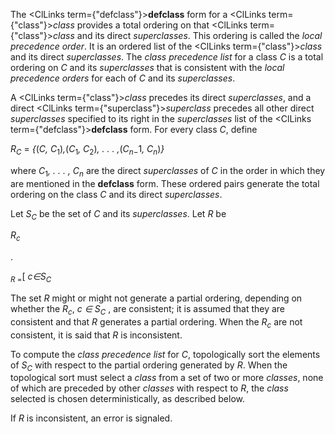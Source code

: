  



The <ClLinks  term={"defclass"}><b>defclass</b></ClLinks> form for a <ClLinks  term={"class"}><i>class</i></ClLinks> provides a total ordering on that <ClLinks  term={"class"}><i>class</i></ClLinks> and its direct *superclasses*. This ordering is called the *local precedence order*. It is an ordered list of the <ClLinks  term={"class"}><i>class</i></ClLinks> and its direct *superclasses*. The *class precedence list* for a class *C* is a total ordering on *C* and its *superclasses* that is consistent with the *local precedence orders* for each of *C* and its *superclasses*. 



A <ClLinks  term={"class"}><i>class</i></ClLinks> precedes its direct *superclasses*, and a direct <ClLinks  term={"superclass"}><i>superclass</i></ClLinks> precedes all other direct *superclasses* specified to its right in the *superclasses* list of the <ClLinks  term={"defclass"}><b>defclass</b></ClLinks> form. For every class *C*, define 



<i>R<sub>C</sub></i> = <i>\{</i>(<i>C, C</i><sub>1</sub>)<i>,</i>(<i>C</i><sub>1</sub><i>, C</i><sub>2</sub>)<i>, . . . ,</i>(<i>C<sub>n−</sub></i>1<i>, C<sub>n</sub></i>)<i>\}</i> 



where <i>C</i><sub>1</sub><i>, . . . , C<sub>n</sub></i> are the direct <i>superclasses</i> of <i>C</i> in the order in which they are mentioned in the <b>defclass</b> form. These ordered pairs generate the total ordering on the class <i>C</i> and its direct <i>superclasses</i>. 



Let <i>S<sub>C</sub></i> be the set of <i>C</i> and its <i>superclasses</i>. Let <i>R</i> be 



<i>R<sub>c</sub></i> 



. 



<sub><i>R</i> =</sub>[ <i>c∈S<sub>C</sub></i> 



The set <i>R</i> might or might not generate a partial ordering, depending on whether the <i>R<sub>c</sub></i>, <i>c ∈ S<sub>C</sub></i> , are consistent; it is assumed that they are consistent and that <i>R</i> generates a partial ordering. When the <i>R<sub>c</sub></i> are not consistent, it is said that <i>R</i> is inconsistent. 



To compute the <i>class precedence list</i> for <i>C</i>, topologically sort the elements of <i>S<sub>C</sub></i> with respect to the partial ordering generated by <i>R</i>. When the topological sort must select a <i>class</i> from a set of two or more <i>classes</i>, none of which are preceded by other <i>classes</i> with respect to <i>R</i>, the <i>class</i> selected is chosen deterministically, as described below. 



If *R* is inconsistent, an error is signaled. 



